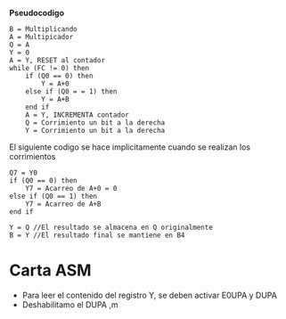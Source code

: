 **Pseudocodigo**

```
B = Multiplicando
A = Multipicador
Q = A
Y = 0
A = Y, RESET al contador 
while (FC != 0) then
	if (Q0 == 0) then
		Y = A+0
	else if (Q0 = = 1) then
		Y = A+B
	end if
	A = Y, INCREMENTA contador
	Q = Corrimiento un bit a la derecha
	Y = Corrimiento un bit a la derecha
```

El siguiente codigo se hace implicitamente cuando se realizan los corrimientos
```
Q7 = Y0
if (Q0 == 0) then
	Y7 = Acarreo de A+0 = 0
else if (Q0 == 1) then
	Y7 = Acarreo de A+B
end if

Y = Q //El resultado se almacena en Q originalmente
B = Y //El resultado final se mantiene en B4
```

# Carta ASM

- Para leer el contenido del registro Y, se deben activar E0UPA y DUPA
- Deshabilitamo el DUPA ,m 